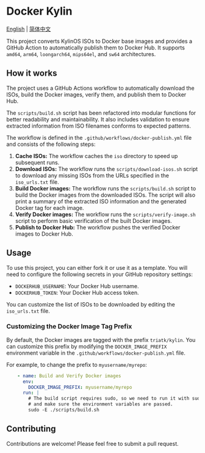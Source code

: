 # Docker Kylin

[English](README.md) | [简体中文](README_zh.md)

This project converts KylinOS ISOs to Docker base images and provides a GitHub Action to automatically publish them to Docker Hub. It supports `amd64`, `arm64`, `loongarch64`, `mips64el`, and `sw64` architectures.

## How it works

The project uses a GitHub Actions workflow to automatically download the ISOs, build the Docker images, verify them, and publish them to Docker Hub.

The `scripts/build.sh` script has been refactored into modular functions for better readability and maintainability. It also includes validation to ensure extracted information from ISO filenames conforms to expected patterns.

The workflow is defined in the `.github/workflows/docker-publish.yml` file and consists of the following steps:

1.  **Cache ISOs:** The workflow caches the `iso` directory to speed up subsequent runs.
2.  **Download ISOs:** The workflow runs the `scripts/download-isos.sh` script to download any missing ISOs from the URLs specified in the `iso_urls.txt` file.
2.  **Build Docker images:** The workflow runs the `scripts/build.sh` script to build the Docker images from the downloaded ISOs. The script will also print a summary of the extracted ISO information and the generated Docker tag for each image.
3.  **Verify Docker images:** The workflow runs the `scripts/verify-image.sh` script to perform basic verification of the built Docker images.
4.  **Publish to Docker Hub:** The workflow pushes the verified Docker images to Docker Hub.

## Usage

To use this project, you can either fork it or use it as a template. You will need to configure the following secrets in your GitHub repository settings:

- `DOCKERHUB_USERNAME`: Your Docker Hub username.
- `DOCKERHUB_TOKEN`: Your Docker Hub access token.

You can customize the list of ISOs to be downloaded by editing the `iso_urls.txt` file.

### Customizing the Docker Image Tag Prefix

By default, the Docker images are tagged with the prefix `triatk/kylin`. You can customize this prefix by modifying the `DOCKER_IMAGE_PREFIX` environment variable in the `.github/workflows/docker-publish.yml` file.

For example, to change the prefix to `myusername/myrepo`:

```yaml
    - name: Build and Verify Docker images
      env:
        DOCKER_IMAGE_PREFIX: myusername/myrepo
      run: |
        # The build script requires sudo, so we need to run it with sudo
        # and make sure the environment variables are passed.
        sudo -E ./scripts/build.sh
```

## Contributing

Contributions are welcome! Please feel free to submit a pull request.
